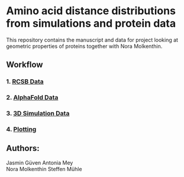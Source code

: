 # Amino acid distance distributions from simulations and protein data

This repository contains the manuscript and data for project looking at geometric properties of proteins together with Nora Molkenthin. 

## Workflow
### 1. [RCSB Data](https://github.com/meyresearch/sequence_distance_distribution/tree/bump/data/rcsb)
### 2. [AlphaFold Data](https://github.com/meyresearch/sequence_distance_distribution/tree/bump/data/alphafold)
### 3. [3D Simulation Data](https://github.com/meyresearch/sequence_distance_distribution/tree/bump/data/simulations/3d)
### 4. [Plotting](https://github.com/meyresearch/sequence_distance_distribution/tree/bump/plots/)

## Authors:
Jasmin Güven
Antonia Mey   
Nora Molkenthin 
Steffen Mühle

